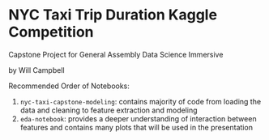 # NYC Taxi Trip Duration Kaggle Competition
Capstone Project for General Assembly Data Science Immersive

by Will Campbell

Recommended Order of Notebooks:

1) `nyc-taxi-capstone-modeling`: contains majority of code from loading the data and cleaning to feature extraction and modeling
2) `eda-notebook`: provides a deeper understanding of interaction between features and contains many plots that will be used in the presentation
